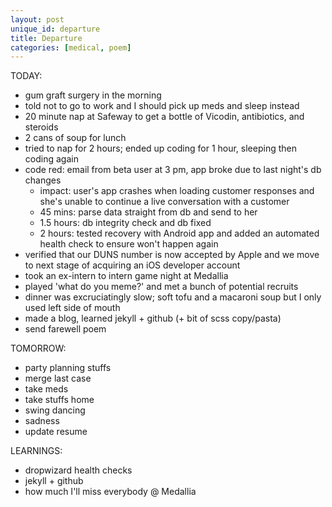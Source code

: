 ```yaml
---
layout: post
unique_id: departure
title: Departure
categories: [medical, poem]
---
```


TODAY:
* gum graft surgery in the morning
* told not to go to work and I should pick up meds and sleep instead
* 20 minute nap at Safeway to get a bottle of Vicodin, antibiotics, and steroids
* 2 cans of soup for lunch
* tried to nap for 2 hours; ended up coding for 1 hour, sleeping then coding again
* code red: email from beta user at 3 pm, app broke due to last night's db changes
  * impact: user's app crashes when loading customer responses and she's unable to continue a live conversation with a customer
  * 45 mins: parse data straight from db and send to her
  * 1.5 hours: db integrity check and db fixed
  * 2 hours: tested recovery with Android app and added an automated health check to ensure won't happen again
* verified that our DUNS number is now accepted by Apple and we move to next stage of acquiring an iOS developer account
* took an ex-intern to intern game night at Medallia
* played 'what do you meme?' and met a bunch of potential recruits
* dinner was excruciatingly slow; soft tofu and a macaroni soup but I only used left side of mouth
* made a blog, learned jekyll + github (+ bit of scss copy/pasta)
* send farewell poem

TOMORROW:
* party planning stuffs
* merge last case
* take meds
* take stuffs home
* swing dancing
* sadness
* update resume

LEARNINGS:
* dropwizard health checks
* jekyll + github
* how much I'll miss everybody @ Medallia
